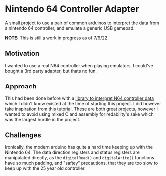 # Nintendo 64  Controller Adapter
A small project to use a pair of common arduinos to interpret the data from a nintendo 64 controller, and emulate a generic USB gamepad.

**NOTE:** This is still a work in progress as of 7/9/22.

## Motivation
I wanted to use a real N64 controller when playing emulators.
I could've bought a 3rd party adapter, but thats no fun.

## Approach
This had been done before with a [library to interpret N64 controller data](https://www.arduino.cc/reference/en/libraries/n64controller/) which I didn't know existed at the time of starting this project.
I did however take inspiration from [this tutorial](https://www.instructables.com/Use-an-Arduino-with-an-N64-controller/).
These  are both great projects, however I wanted to avoid using mixed C and assembly for redability's sake which was the largest hurdle in the project.

## Challenges
Ironically, the modern arduino has quite a hard time keeping up with the Nintendo 64.
The data direction registers and status registers are manipulated directly, as the `digitalRead()` and `digitalWrite()` functions have so much padding, and "saftey" precautions, that they are too slow to keep up with the 25 year old controller.

